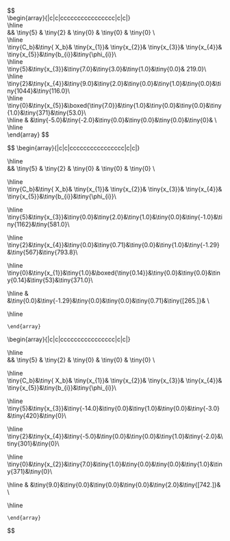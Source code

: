 $$  
\begin{array}{|c|c|cccccccccccccccc|c|c|}  
\hline  
&& \tiny{5} & \tiny{2} & \tiny{0} & \tiny{0} & \tiny{0} \\  
\hline  
\tiny{C_b}&\tiny{ X_b}&  \tiny{x_{1}}&  \tiny{x_{2}}&  \tiny{x_{3}}&  \tiny{x_{4}}&  \tiny{x_{5}}&\tiny{b_{i}}&\tiny{\phi_{i}}\\   
\hline  
\tiny{5}&\tiny{x_{3}}&\tiny{7.0}&\tiny{3.0}&\tiny{1.0}&\tiny{0.0}& 219.0}\\   
\hline
\tiny{2}&\tiny{x_{4}}&\tiny{9.0}&\tiny{2.0}&\tiny{0.0}&\tiny{1.0}&\tiny{0.0}&\tiny{1044}&\tiny{116.0}\\   
\hline
\tiny{0}&\tiny{x_{5}}&\boxed{\tiny{7.0}}&\tiny{1.0}&\tiny{0.0}&\tiny{0.0}&\tiny{1.0}&\tiny{371}&\tiny{53.0}\\   
\hline
& &\tiny{-5.0}&\tiny{-2.0}&\tiny{0.0}&\tiny{0.0}&\tiny{0.0}&\tiny{0}& \\   
\hline  
\end{array}
$$
  
$$
\begin{array}{|c|c|cccccccccccccccc|c|c|}  

 \hline  
&& \tiny{5} & \tiny{2} & \tiny{0} & \tiny{0} & \tiny{0} \\  

\hline  
 \tiny{C_b}&\tiny{ X_b}&  \tiny{x_{1}}&  \tiny{x_{2}}&  \tiny{x_{3}}&  \tiny{x_{4}}&  \tiny{x_{5}}&\tiny{b_{i}}&\tiny{\phi_{i}}\\   

\hline  
\tiny{5}&\tiny{x_{3}}&\tiny{0.0}&\tiny{2.0}&\tiny{1.0}&\tiny{0.0}&\tiny{-1.0}&\tiny{1162}&\tiny{581.0}\\   

\hline
\tiny{2}&\tiny{x_{4}}&\tiny{0.0}&\tiny{0.71}&\tiny{0.0}&\tiny{1.0}&\tiny{-1.29}&\tiny{567}&\tiny{793.8}\\   

\hline
\tiny{0}&\tiny{x_{1}}&\tiny{1.0}&\boxed{\tiny{0.14}}&\tiny{0.0}&\tiny{0.0}&\tiny{0.14}&\tiny{53}&\tiny{371.0}\\   

\hline
& &\tiny{0.0}&\tiny{-1.29}&\tiny{0.0}&\tiny{0.0}&\tiny{0.71}&\tiny{[265.]}& \\   

    
\hline  

    \end{array}

$$
$$
\begin{array}{|c|c|cccccccccccccccc|c|c|}  

 \hline  
&& \tiny{5} & \tiny{2} & \tiny{0} & \tiny{0} & \tiny{0} \\  

\hline  
 \tiny{C_b}&\tiny{ X_b}&  \tiny{x_{1}}&  \tiny{x_{2}}&  \tiny{x_{3}}&  \tiny{x_{4}}&  \tiny{x_{5}}&\tiny{b_{i}}&\tiny{\phi_{i}}\\   

\hline  
\tiny{5}&\tiny{x_{3}}&\tiny{-14.0}&\tiny{0.0}&\tiny{1.0}&\tiny{0.0}&\tiny{-3.0}&\tiny{420}&\tiny{0}\\   

\hline
\tiny{2}&\tiny{x_{4}}&\tiny{-5.0}&\tiny{0.0}&\tiny{0.0}&\tiny{1.0}&\tiny{-2.0}&\tiny{301}&\tiny{0}\\   

\hline
\tiny{0}&\tiny{x_{2}}&\tiny{7.0}&\tiny{1.0}&\tiny{0.0}&\tiny{0.0}&\tiny{1.0}&\tiny{371}&\tiny{0}\\   

\hline
& &\tiny{9.0}&\tiny{0.0}&\tiny{0.0}&\tiny{0.0}&\tiny{2.0}&\tiny{[742.]}& \\   

    
\hline  

    \end{array}

$$
